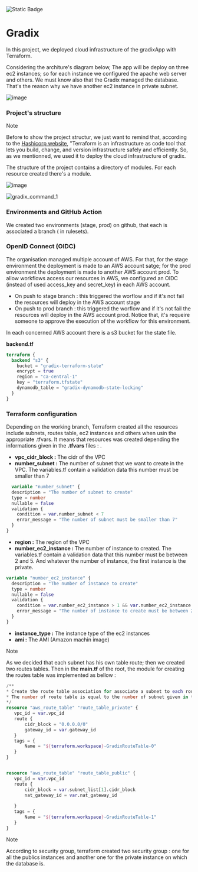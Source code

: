 <img alt="Static Badge" src="https://img.shields.io/badge/status-development-blue">



# Gradix

In this project, we deployed cloud infrastructure of the gradixApp with Terraform. 

Considering the architure's diagram below, The app will be deploy on three ec2 instances; so for each instance we configured the apache web server and others. We must know also that the Gradix managed the database. That's the reason why we have another ec2 instance in private subnet.  

![image](https://github.com/anatole-cadet/gx_infra_aws_terraform/assets/13883209/efc39e7b-f3ea-46ec-aaa8-f9b7f2412c28)


### Project's structure

> [!NOTE]
> Before to show the project structur, we just want to remind that, according to the <a href="https://developer.hashicorp.com/terraform">Hashicorp website</a>, "Terraform is an infrastructure as code tool that lets you build, change, and version infrastructure safely and efficiently. So, as we mentionned, we used it to deploy the cloud infrastructure of gradix.

The structure of the project contains a directory of modules. For each resource created there's a module.

![image](https://github.com/anatole-cadet/gx_infra_aws_terraform/assets/13883209/60ab9b42-a02c-45a1-b19d-ff1f98c5036a)




![gradix_command_1](https://github.com/anatole-cadet/gradix_infra_aws_terraform/assets/13883209/e73d0e4c-4248-49be-a4ca-6c86715062fb)


### Environments and GitHub Action
We created two environments (stage, prod) on github, that each is associated a branch ( in rulesets). 

### OpenID Connect (OIDC)
The organisation managed multiple account of AWS. For that, for the stage environment the deployment is made to an AWS account satge; for the prod environment the deployment is made to another AWS account prod. To allow workflows access our resources in AWS, we configured an OIDC (instead of used access_key and secret_key) in each AWS account.
- On push to stage branch : this triggered the worflow and if it's not fail the resources will deploy in the AWS account stage
- On push to prod branch : this triggered the worflow and if it's not fail the resources will deploy in the AWS account prod. Notice that, it's requeire someone to approve the execution of the workflow for this environment.

In each concerned AWS account there is a s3 bucket for the state file. 

<b>backend.tf</b>
```terraform
terraform {
  backend "s3" {
    bucket = "gradix-terraform-state"
    encrypt = true
    region = "ca-central-1"
    key = "terraform.tfstate"
    dynamodb_table = "gradix-dynamodb-state-locking"
  }
}
```

### Terraform configuration
Depending on the working branch, Terraform created all the resources include subnets, routes table, ec2 instances and others when usin the appropriate .tfvars. It means that resources was created depending the informations given in the <b>.tfvars</b> files : .<br>
- <b>vpc_cidr_block :</b> The cidr of the VPC<br>
- <b>number_subnet  :</b> The number of subnet that we want to create in the VPC. The variables.tf contain a validation data this number must be smaller than 7<br>
  
```terraform
  variable "number_subnet" {
  description = "The number of subnet to create"
  type = number
  nullable = false
  validation {
    condition = var.number_subnet < 7
    error_message = "The number of subnet must be smaller than 7"
  }
}
```

- <b>region         :</b> The region of the VPC<br>
- <b>number_ec2_instance : </b> The number of instance to created. The variables.tf contain a validation data that this number must be between 2 and 5. And whatever the number of instance, the first instance is the private.


```terraform
variable "number_ec2_instance" {
  description = "The number of instance to create"
  type = number
  nullable = false
  validation {
    condition = var.number_ec2_instance > 1 && var.number_ec2_instance < 6
    error_message = "The number of instance to create must be between 2 and 5."
  }
}
```

- <b>instance_type   :</b> The instance type of the ec2 instances<br>
- <b>ami             :</b> The AMI (Amazon machin image)

> [!NOTE]
> As we decided that each subnet has his own table route; then we created two routes tables. Then in the <b>main.tf</b> of the root, the module for creating the routes table was implemented as bellow :
 ```terraform
 /**
 * Create the route table association for associate a subnet to each route table
 * The number of route table is equal to the number of subnet given in the .tfvars.
 */
resource "aws_route_table" "route_table_private" {
    vpc_id = var.vpc_id
    route {
        cidr_block = "0.0.0.0/0"
        gateway_id = var.gateway_id
    }
    tags = {
        Name = "${terraform.workspace}-GradixRouteTable-0"
    }
}


resource "aws_route_table" "route_table_public" {
    vpc_id = var.vpc_id
    route {
        cidr_block = var.subnet_list[1].cidr_block
        nat_gateway_id = var.nat_gateway_id
        
    }
    tags = {
        Name = "${terraform.workspace}-GradixRouteTable-1"
    }
}
 ```

 > [!NOTE]
> According to security group, terraform created two security group : one for all the publics instances and another one for the private instance on which the database is. 

